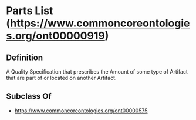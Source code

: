 # Parts List (https://www.commoncoreontologies.org/ont00000919)

## Definition
A Quality Specification that prescribes the Amount of some type of Artifact that are part of or located on another Artifact.

## Subclass Of
- https://www.commoncoreontologies.org/ont00000575


